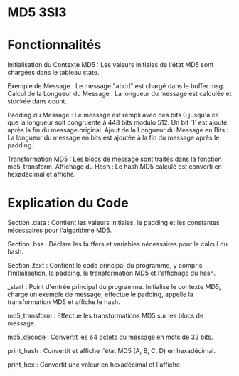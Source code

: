 # MD5 3SI3


# Fonctionnalités
Initialisation du Contexte MD5 : 
Les valeurs initiales de l'état MD5 sont chargées dans le tableau state.

Exemple de Message : 
Le message "abcd" est chargé dans le buffer msg.
Calcul de la Longueur du Message : La longueur du message est calculée et stockée dans count.

Padding du Message : 
Le message est rempli avec des bits 0 jusqu'à ce que la longueur soit congruente à 448 bits modulo 512. Un bit '1' est ajouté après la fin du message original.
Ajout de la Longueur du Message en Bits : La longueur du message en bits est ajoutée à la fin du message après le padding.

Transformation MD5 : 
Les blocs de message sont traités dans la fonction md5_transform.
Affichage du Hash : Le hash MD5 calculé est converti en hexadécimal et affiché.


# Explication du Code

Section .data :
Contient les valeurs initiales, le padding et les constantes nécessaires pour l'algorithme MD5.

Section .bss :
Déclare les buffers et variables nécessaires pour le calcul du hash.

Section .text :
Contient le code principal du programme, y compris l'initialisation, le padding, la transformation MD5 et l'affichage du hash.

_start :
Point d'entrée principal du programme. Initialise le contexte MD5, charge un exemple de message, effectue le padding, appelle la transformation MD5 et affiche le hash.

md5_transform :
Effectue les transformations MD5 sur les blocs de message.

md5_decode :
Convertit les 64 octets du message en mots de 32 bits.

print_hash :
Convertit et affiche l'état MD5 (A, B, C, D) en hexadécimal.

print_hex :
Convertit une valeur en hexadécimal et l'affiche.
